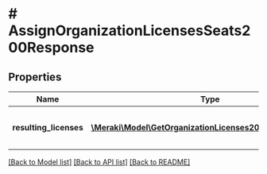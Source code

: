 # # AssignOrganizationLicensesSeats200Response

## Properties

Name | Type | Description | Notes
------------ | ------------- | ------------- | -------------
**resulting_licenses** | [**\Meraki\Model\GetOrganizationLicenses200ResponseInner[]**](GetOrganizationLicenses200ResponseInner.md) | Resulting licenses from the move | [optional]

[[Back to Model list]](../../README.md#models) [[Back to API list]](../../README.md#endpoints) [[Back to README]](../../README.md)

